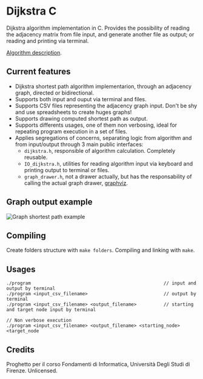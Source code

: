 # Dijkstra C
Dijkstra algorithm implementation in C. Provides the possibility of reading the adjacency matrix from file input, and generate another file as output; or reading and printing via terminal.

[Algorithm description](https://en.wikipedia.org/wiki/Dijkstra%27s_algorithm).
## Current features
- Dijkstra shortest path algorithm implementarion, through an adjacency graph, directed or bidirectional.
- Supports both input and ouput via terminal and files.
- Supports CSV files representing the adjacency graph input. Don't be shy and use spreadsheets to create huges graphs!
- Supports drawing computed shortest path as output.
- Supports differents usages, one of them non verbosing, ideal for repeating program execution in a set of files.
- Applies segregations of concerns, separating logic from algorithm and from input/output through 3 main public interfaces:
    - `dijkstra.h`, responsible of algorithm calculation. Completely reusable.
    - `IO_dijkstra.h`, utilities for reading algorithm input via keyboard and printing output to terminal or files.
    - `graph_drawer.h`, not a drawer actually, but has the responsability of calling the actual graph drawer, [graphviz](http://www.graphviz.org/).
## Graph output example
![Graph shortest path example](https://raw.githubusercontent.com/Maximetinu/Dijkstra-C/master/example_io_files/example_solution.png "Logo Title Text 1")
## Compiling
Create folders structure with `make folders`. Compiling and linking with `make`.
## Usages
    ./program                                                 // input and output by terminal
    ./program <input_csv_filename>                            // output by terminal
    ./program <input_csv_filename> <output_filename>          // starting and target node input by terminal
    
    // Non verbose execution
    ./program <input_csv_filename> <output_filename> <starting_node> <target_node
## Credits
Proghetto per il corso Fondamenti di Informatica, Università Degli Studi di Firenze. Unlicensed.
